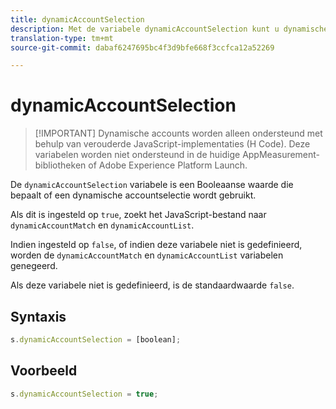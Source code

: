```yaml
---
title: dynamicAccountSelection
description: Met de variabele dynamicAccountSelection kunt u dynamische accountselectie in- of uitschakelen.
translation-type: tm+mt
source-git-commit: dabaf6247695bc4f3d9bfe668f3ccfca12a52269

---
```



# dynamicAccountSelection

>[!IMPORTANT] Dynamische accounts worden alleen ondersteund met behulp van verouderde JavaScript-implementaties (H Code). Deze variabelen worden niet ondersteund in de huidige AppMeasurement-bibliotheken of Adobe Experience Platform Launch.

De `dynamicAccountSelection` variabele is een Booleaanse waarde die bepaalt of een dynamische accountselectie wordt gebruikt.

Als dit is ingesteld op `true`, zoekt het JavaScript-bestand naar `dynamicAccountMatch` en `dynamicAccountList`.

Indien ingesteld op `false`, of indien deze variabele niet is gedefinieerd, worden de `dynamicAccountMatch` en `dynamicAccountList` variabelen genegeerd.

Als deze variabele niet is gedefinieerd, is de standaardwaarde `false`.

## Syntaxis

```js
s.dynamicAccountSelection = [boolean];
```

## Voorbeeld

```js
s.dynamicAccountSelection = true;
```
